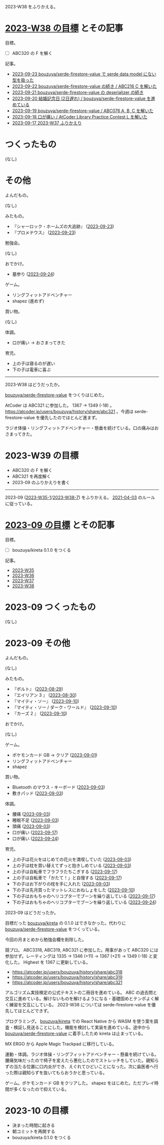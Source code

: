 2023-W38 をふりかえる。

# [2023-W38 の目標][2023-09-17] とその記事

目標。

- ☐ ABC320 の F を解く

記事。

- [2023-09-23 bouzuya/serde-firestore-value で serde data model にない型を扱った][2023-09-23]
- [2023-09-22 bouzuya/serde-firestore-value の続き / ABC216 C を解いた][2023-09-22]
- [2023-09-21 bouzuya/serde-firestore-value の deserializer の続き][2023-09-21]
- [2023-09-20 結婚記念日 (2日遅れ) / bouzuya/serde-firestore-value を進めている][2023-09-20]
- [2023-09-19 bouzuya/serde-firestore-value / ABC076 A, B, C を解いた][2023-09-19]
- [2023-09-18 口が痛い / AtCoder Library Practice Contest L を解いた][2023-09-18]
- [2023-09-17 2023-W37 ふりかえり][2023-09-17]

# つくったもの

(なし)

# その他

よんだもの。

(なし)

みたもの。

- 『シャーロック・ホームズの大追跡』 ([2023-09-23])
- 『プロメテウス』 ([2023-09-23])

勉強会。

(なし)

おでかけ。

- 墓参り ([2023-09-24])

ゲーム。

- リングフィットアドベンチャー
- shapez (進めず)

買い物。

(なし)

体調。

- 口が痛い → おさまってきた

育児。

- 上の子は寝るのが遅い
- 下の子は電車に喜ぶ

---

2023-W38 はどうだったか。

[bouzuya/serde-firestore-value] をつくりはじめた。

AtCoder は ABC321 に参加した。 1367 → 1349 (-18) 。 <https://atcoder.jp/users/bouzuya/history/share/abc321> 。今週は serde-firestore-value を優先したのでほとんど進まず。

ラジオ体操・リングフィットアドベンチャー・懸垂を続けている。口の痛みはおさまってきた。

# 2023-W39 の目標

- ABC320 の F を解く
- ABC321 を再度解く
- 2023-09 のふりかえりを書く

---

2023-09 ([2023-W35-1][2023-08-28]/[2023-W38-7][2023-09-24]) をふりかえる。 [2021-04-03] のルールに従っている。

# [2023-09 の目標][2023-08-27] とその記事

目標。

- ☐ bouzuya/kireta 0.1.0 をつくる

記事。

- [2023-W35][2023-09-03]
- [2023-W36][2023-09-10]
- [2023-W37][2023-09-17]
- [2023-W38][2023-09-24]

# 2023-09 つくったもの

(なし)

# 2023-09 その他

よんだもの。

(なし)

みたもの。

- 『ボルト』 ([2023-08-29])
- 『エイリアン 3 』 ([2023-08-30])
- 『マイティ・ソー』 ([2023-09-10])
- 『マイティ・ソー / ダーク・ワールド』 ([2023-09-10])
- 『カーズ 2 』 ([2023-09-10])

おでかけ。

(なし)

ゲーム。

- ポケモンカード GB → クリア ([2023-09-01])
- リングフィットアドベンチャー
- shapez

買い物。

- Bluetooth のマウス・キーボード ([2023-09-03])
- 敷きパッド ([2023-09-03])

体調。

- 腰痛 ([2023-09-03])
- 睡眠不足 ([2023-09-03])
- 頭痛 ([2023-09-03])
- 口が痛い ([2023-09-17])
- 口が痛い ([2023-09-24])

育児。

- 上の子は花火をはじめての花火を満喫していた ([2023-09-03])
- 上の子は枕を買い替えてずっと抱きしめている ([2023-09-03])
- 上の子は自転車でフラフラたちこぎする ([2023-09-17])
- 上の子は自転車で「かたて！」と自慢する ([2023-09-17])
- 下の子はお下がりの枕を手に入れた ([2023-09-03])
- 下の子は先月買ったマットレスにおねしょをした ([2023-09-10])
- 下の子はおもちゃのヘリコプターでブーンを繰り返している ([2023-09-17])
- 下の子はおもちゃのヘリコプターでブーンを繰り返している ([2023-09-24])

2023-09 はどうだったか。

目標だった [bouzuya/kireta] の 0.1.0 はできなかった。代わりに [bouzuya/serde-firestore-value] をつくっている。

今回の月まとめから勉強会欄を削除した。

競プロ。 ABC3318, ABC319, ABC321 に参加した。用事があって ABC320 には参加せず。レーティングは 1335 → 1346 (+11) → 1367 (+21) → 1349 (-18) と変化した。 Highest を 1367 に更新している。

- <https://atcoder.jp/users/bouzuya/history/share/abc318>
- <https://atcoder.jp/users/bouzuya/history/share/abc319>
- <https://atcoder.jp/users/bouzuya/history/share/abc321>

アルゴリズム実技検定の公式テキストの二冊目を進めている。 ABC の過去問と交互に進めている。解けないものを解けるようになる・基礎固めとテンポよく解く練習を交互にしている。 2023-W38 については serde-firestore-value を優先してほとんどできず。

プログラミング。 [bouzuya/kireta] での React Native から WASM を使う案を調査・検証し見送ることにした。機能を検討して実装を進めている。途中から [bouzuya/serde-firestore-value] に着手したため kireta は止まっている。

MX ERGO から Apple Magic Trackpad に移行している。

運動・体調。ラジオ体操・リングフィットアドベンチャー・懸垂を続けている。腰痛気味だったので椅子を変えたら悪化したのでストレッチをしていた。親知らずの当たる位置に口内炎ができ、えぐれてひどいことになった。次に歯医者へ行った際は親知らずを抜いてもらおうかと思っている。

ゲーム。ポケモンカード GB をクリアした。 shapez をはじめた。ただプレイ時間が多くなったので抑えている。

# 2023-10 の目標

- 決まった時間に起きる
- 朝コミットを再開する
- bouzuya/kireta 0.1.0 をつくる

[2021-04-03]: https://blog.bouzuya.net/2021/04/03/
[2023-08-27]: https://blog.bouzuya.net/2023/08/27/
[2023-08-28]: https://blog.bouzuya.net/2023/08/28/
[2023-08-29]: https://blog.bouzuya.net/2023/08/29/
[2023-08-30]: https://blog.bouzuya.net/2023/08/30/
[2023-09-01]: https://blog.bouzuya.net/2023/09/01/
[2023-09-03]: https://blog.bouzuya.net/2023/09/03/
[2023-09-10]: https://blog.bouzuya.net/2023/09/10/
[2023-09-17]: https://blog.bouzuya.net/2023/09/17/
[2023-09-18]: https://blog.bouzuya.net/2023/09/18/
[2023-09-19]: https://blog.bouzuya.net/2023/09/19/
[2023-09-20]: https://blog.bouzuya.net/2023/09/20/
[2023-09-21]: https://blog.bouzuya.net/2023/09/21/
[2023-09-22]: https://blog.bouzuya.net/2023/09/22/
[2023-09-23]: https://blog.bouzuya.net/2023/09/23/
[2023-09-24]: https://blog.bouzuya.net/2023/09/24/
[bouzuya/kireta]: https://github.com/bouzuya/kireta
[bouzuya/serde-firestore-value]: https://github.com/bouzuya/serde-firestore-value
